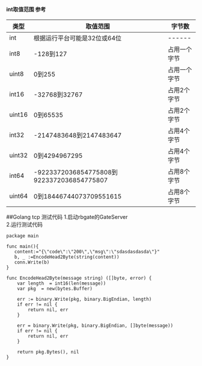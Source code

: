 #### int取值范围 参考 
|类型    | 取值范围      |  字节数 |
| ------ | ------        | ------ |
| int    | 根据运行平台可能是32位或64位  | ------ |
| int8   | -128到127     | 占用一个字节 |
| uint8  | 0到255        | 占用一个字节 |
| int16  | -32768到32767 | 占用2个字节 |
| uint16 | 0到65535      | 占用2个字节 |
| int32  | -2147483648到2147483647  |占用4个字节 |
| uint32 | 0到4294967295 |占用4个字节 |
| int64  | -9223372036854775808到9223372036854775807 |占用8个字节 |
| uint64 | 0到18446744073709551615 |占用8个字节 |



##Golang tcp 测试代码
1.启动rbgate的GateServer  
2.运行测试代码
```
package main 

func main(){
   content:="{\"code\":\"200\",\"msg\":\"sdasdasdasda\"}"
   b, _ :=EncodeHead2Byte(string(content))
   conn.Write(b)
}

func EncodeHead2Byte(message string) ([]byte, error) {
	var length  = int16(len(message))
	var pkg  = new(bytes.Buffer)

	err := binary.Write(pkg, binary.BigEndian, length)
	if err != nil {
		return nil, err
	}

	err = binary.Write(pkg, binary.BigEndian, []byte(message))
	if err != nil {
		return nil, err
	}

	return pkg.Bytes(), nil
}

```
